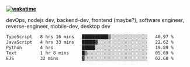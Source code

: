 **[![wakatime](https://wakatime.com/badge/user/87646243-158a-4241-a3cb-668e1fa2dbb8.svg)](https://wakatime.com/@87646243-158a-4241-a3cb-668e1fa2dbb8?style=plastic)**


devOps, nodejs dev, backend-dev, frontend (maybe?), software engineer, reverse-engineer, mobile-dev, desktop dev

<!--START_SECTION:waka-->

```txt
TypeScript   8 hrs 16 mins   ██████████▒░░░░░░░░░░░░░░   40.97 %
JavaScript   4 hrs 33 mins   █████▓░░░░░░░░░░░░░░░░░░░   22.62 %
Python       4 hrs           █████░░░░░░░░░░░░░░░░░░░░   19.89 %
Text         1 hr 8 mins     █▒░░░░░░░░░░░░░░░░░░░░░░░   05.69 %
EJS          32 mins         ▓░░░░░░░░░░░░░░░░░░░░░░░░   02.68 %
```

<!--END_SECTION:waka-->
